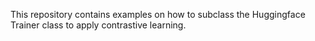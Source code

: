 This repository contains examples on how to subclass the Huggingface Trainer class to apply contrastive learning.
